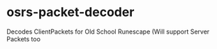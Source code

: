 # osrs-packet-decoder
Decodes ClientPackets for Old School Runescape (Will support Server Packets too
